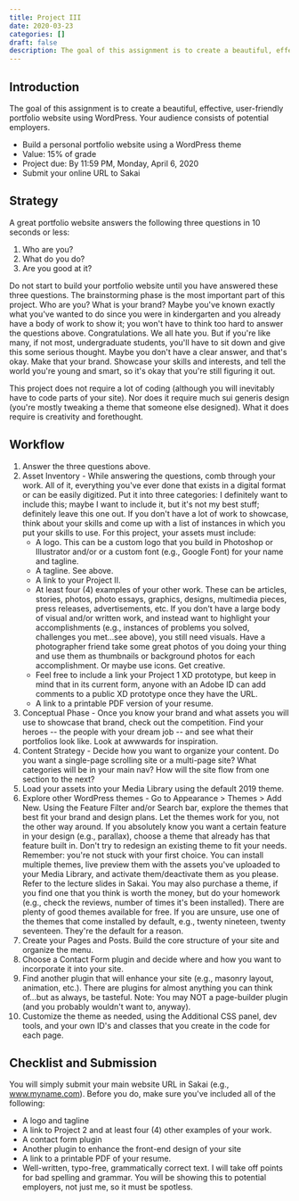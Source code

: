 ```yaml
---
title: Project III
date: 2020-03-23
categories: []
draft: false
description: The goal of this assignment is to create a beautiful, effective, user-friendly portfolio website using WordPress. Your audience consists of potential employers.
---
```


## Introduction

The goal of this assignment is to create a beautiful, effective, user-friendly portfolio website using WordPress. Your audience consists of potential employers.

- Build a personal portfolio website using a WordPress theme
- Value: 15% of grade
- Project due: By 11:59 PM, Monday, April 6, 2020
- Submit your online URL to Sakai

## Strategy

A great portfolio website answers the following three questions in 10 seconds or less:

1. Who are you?
2. What do you do?
3. Are you good at it?

Do not start to build your portfolio website until you have answered these three questions. The brainstorming phase is the most important part of this project. Who are you? What is your brand? Maybe you've known exactly what you've wanted to do since you were in kindergarten and you already have a body of work to show it; you won't have to think too hard to answer the questions above. Congratulations. We all hate you. But if you're like many, if not most, undergraduate students, you'll have to sit down and give this some serious thought. Maybe you don't have a clear answer, and that's okay. Make that your brand. Showcase your skills and interests, and tell the world you're young and smart, so it's okay that you're still figuring it out.

This project does not require a lot of coding (although you will inevitably have to code parts of your site). Nor does it require much sui generis design (you're mostly tweaking a theme that someone else designed). What it does require is creativity and forethought.

## Workflow

1. Answer the three questions above.
2. Asset Inventory - While answering the questions, comb through your work. All of it, everything you've ever done that exists in a digital format or can be easily digitized. Put it into three categories: I definitely want to include this; maybe I want to include it, but it's not my best stuff; definitely leave this one out. If you don't have a lot of work to showcase, think about your skills and come up with a list of instances in which you put your skills to use. For this project, your assets must include:
   - A logo. This can be a custom logo that you build in Photoshop or Illustrator and/or or a custom font (e.g., Google Font) for your name and tagline.
   - A tagline. See above.
   - A link to your Project II.
   - At least four (4) examples of your other work. These can be articles, stories, photos, photo essays, graphics, designs, multimedia pieces, press releases, advertisements, etc. If you don't have a large body of visual and/or written work, and instead want to highlight your accomplishments (e.g., instances of problems you solved, challenges you met...see above), you still need visuals. Have a photographer friend take some great photos of you doing your thing and use them as thumbnails or background photos for each accomplishment. Or maybe use icons. Get creative. 
   - Feel free to include a link your Project 1 XD prototype, but keep in mind that in its current form, anyone with an Adobe ID can add comments to a public XD prototype once they have the URL.
   - A link to a printable PDF version of your resume. 
3. Conceptual Phase - Once you know your brand and what assets you will use to showcase that brand, check out the competition. Find your heroes -- the people with your dream job -- and see what their portfolios look like. Look at awwwards for inspiration.
4. Content Strategy - Decide how you want to organize your content. Do you want a single-page scrolling site or a multi-page site? What categories will be in your main nav? How will the site flow from one section to the next?
5. Load your assets into your Media Library using the default 2019 theme.
6. Explore other WordPress themes - Go to Appearance > Themes > Add New. Using the Feature Filter and/or Search bar, explore the themes that best fit your brand and design plans. Let the themes work for you, not the other way around. If you absolutely know you want a certain feature in your design (e.g., parallax), choose a theme that already has that feature built in. Don't try to redesign an existing theme to fit your needs. Remember: you're not stuck with your first choice. You can install multiple themes, live preview them with the assets you've uploaded to your Media Library, and activate them/deactivate them as you please. Refer to the lecture slides in Sakai. You may also purchase a theme, if you find one that you think is worth the money, but do your homework (e.g., check the reviews, number of times it's been installed). There are plenty of good themes available for free. If you are unsure, use one of the themes that come installed by default, e.g., twenty nineteen, twenty seventeen. They're the default for a reason.
7. Create your Pages and Posts. Build the core structure of your site and organize the menu.
8. Choose a Contact Form plugin and decide where and how you want to incorporate it into your site.
9. Find another plugin that will enhance your site (e.g., masonry layout, animation, etc.). There are plugins for almost anything you can think of...but as always, be tasteful. Note: You may NOT a page-builder plugin (and you probably wouldn't want to, anyway).
10. Customize the theme as needed, using the Additional CSS panel, dev tools, and your own ID's and classes that you create in the code for each page.

## Checklist and Submission

You will simply submit your main website URL in Sakai (e.g., www.myname.com). Before you do, make sure you've included all of the following:

- A logo and tagline
- A link to Project 2 and at least four (4) other examples of your work.
- A contact form plugin
- Another plugin to enhance the front-end design of your site
- A link to a printable PDF of your resume.
- Well-written, typo-free, grammatically correct text. I will take off points for bad spelling and grammar. You will be showing this to potential employers, not just me, so it must be spotless.

